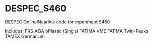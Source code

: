 # DESPEC_S460
DESPEC Online/Nearline code for experiment S460


Includes: FRS AIDA bPlastic (Single) FATIMA VME FATIMA Twin-Peaks TAMEX Germanium
